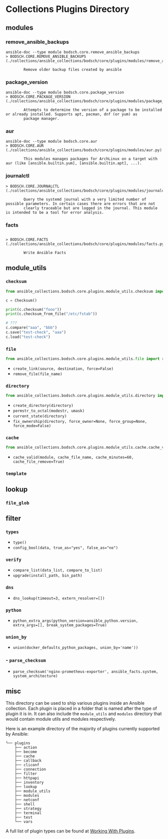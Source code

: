 # Collections Plugins Directory

## modules

### remove_ansible_backups

```shell
ansible-doc --type module bodsch.core.remove_ansible_backups
> BODSCH.CORE.REMOVE_ANSIBLE_BACKUPS    (./collections/ansible_collections/bodsch/core/plugins/modules/remove_ansible_backups.py)

        Remove older backup files created by ansible
```

### package_version

```shell
ansible-doc --type module bodsch.core.package_version
> BODSCH.CORE.PACKAGE_VERSION    (./collections/ansible_collections/bodsch/core/plugins/modules/package_version.py)

        Attempts to determine the version of a package to be installed or already installed. Supports apt, pacman, dnf (or yum) as
        package manager.
```

### aur

```shell
ansible-doc --type module bodsch.core.aur
> BODSCH.CORE.AUR    (./collections/ansible_collections/bodsch/core/plugins/modules/aur.py)

        This modules manages packages for ArchLinux on a target with aur (like [ansible.builtin.yum], [ansible.builtin.apt], ...).
```

### journalctl

```shell
> BODSCH.CORE.JOURNALCTL    (./collections/ansible_collections/bodsch/core/plugins/modules/journalctl.py)

        Query the systemd journal with a very limited number of possible parameters. In certain cases there are errors that are not
        clearly traceable but are logged in the journal. This module is intended to be a tool for error analysis.
```

### facts

```shell

> BODSCH.CORE.FACTS    (./collections/ansible_collections/bodsch/core/plugins/modules/facts.py)

        Write Ansible Facts
```

## module_utils

### `checksum`

```python
from ansible_collections.bodsch.core.plugins.module_utils.checksum import Checksum

c = Checksum()

print(c.checksum("fooo"))
print(c.checksum_from_file("/etc/fstab"))

# ???
c.compare("aaa", "bbb")
c.save("test-check", "aaa")
c.load("test-check")
```

### `file`

```python
from ansible_collections.bodsch.core.plugins.module_utils.file import remove_file, create_link
```

- `create_link(source, destination, force=False)`
- `remove_file(file_name)`

### `directory`

```python
from ansible_collections.bodsch.core.plugins.module_utils.directory import create_directory
```

- `create_directory(directory)`
- `permstr_to_octal(modestr, umask)`
- `current_state(directory)`
- `fix_ownership(directory, force_owner=None, force_group=None, force_mode=False)`


### `cache`

```python
from ansible_collections.bodsch.core.plugins.module_utils.cache.cache_valid import cache_valid
```

- `cache_valid(module, cache_file_name, cache_minutes=60, cache_file_remove=True)`

### `template`

## lookup

### `file_glob`

## filter

### `types`

- `type()`
- `config_bool(data, true_as="yes", false_as="no")`

### `verify`

- `compare_list(data_list, compare_to_list)`
- `upgrade(install_path, bin_path)`

### `dns`

- `dns_lookup(timeout=3, extern_resolver=[])`

### `python`

- `python_extra_args(python_version=ansible_python.version, extra_args=[], break_system_packages=True)`

### `union_by`

- `union(docker_defaults_python_packages, union_by='name'))`

### - `parse_checksum`

- `parse_checksum('nginx-prometheus-exporter', ansible_facts.system, system_architecture)`

## misc

This directory can be used to ship various plugins inside an Ansible collection. Each plugin is placed in a folder that
is named after the type of plugin it is in. It can also include the `module_utils` and `modules` directory that
would contain module utils and modules respectively.

Here is an example directory of the majority of plugins currently supported by Ansible:

```
└── plugins
    ├── action
    ├── become
    ├── cache
    ├── callback
    ├── cliconf
    ├── connection
    ├── filter
    ├── httpapi
    ├── inventory
    ├── lookup
    ├── module_utils
    ├── modules
    ├── netconf
    ├── shell
    ├── strategy
    ├── terminal
    ├── test
    └── vars
```

A full list of plugin types can be found at [Working With Plugins](https://docs.ansible.com/ansible-core/2.14/plugins/plugins.html).
